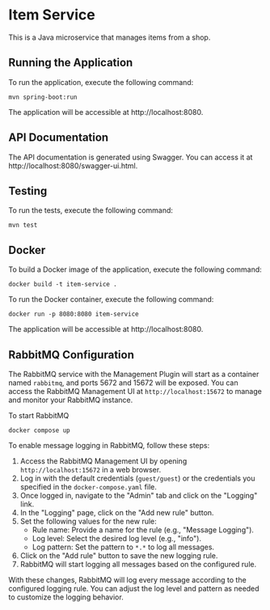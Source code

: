 # Item Service

This is a Java microservice that manages items from a shop.

## Running the Application

To run the application, execute the following command:

```shell
mvn spring-boot:run
```

The application will be accessible at http://localhost:8080.

## API Documentation
The API documentation is generated using Swagger. You can access it at http://localhost:8080/swagger-ui.html.

## Testing
To run the tests, execute the following command:

```shell
mvn test
```

## Docker
To build a Docker image of the application, execute the following command:

```shell
docker build -t item-service .
```

To run the Docker container, execute the following command:

```shell
docker run -p 8080:8080 item-service
```
The application will be accessible at http://localhost:8080.

## RabbitMQ Configuration

The RabbitMQ service with the Management Plugin will start as a container named `rabbitmq`, and ports 5672 and 15672 will be exposed. You can access the RabbitMQ Management UI at `http://localhost:15672` to manage and monitor your RabbitMQ instance.

To start RabbitMQ
```shell
docker compose up
```

To enable message logging in RabbitMQ, follow these steps:

1. Access the RabbitMQ Management UI by opening `http://localhost:15672` in a web browser.
2. Log in with the default credentials (`guest/guest`) or the credentials you specified in the `docker-compose.yaml` file.
3. Once logged in, navigate to the "Admin" tab and click on the "Logging" link.
4. In the "Logging" page, click on the "Add new rule" button.
5. Set the following values for the new rule:
    - Rule name: Provide a name for the rule (e.g., "Message Logging").
    - Log level: Select the desired log level (e.g., "info").
    - Log pattern: Set the pattern to `*.*` to log all messages.
6. Click on the "Add rule" button to save the new logging rule.
7. RabbitMQ will start logging all messages based on the configured rule.

With these changes, RabbitMQ will log every message according to the configured logging rule. You can adjust the log level and pattern as needed to customize the logging behavior.